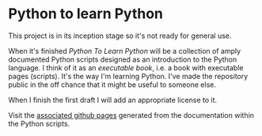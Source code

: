 # Python to learn Python

This project is in its inception stage so it's not ready for general
use.

When it's finished _Python To Learn Python_ will be a collection of
amply documented Python scripts designed as an introduction to the
Python language. I think of it as an _executable book_, i.e. a book
with executable pages (scripts). It's the way I'm learning
Python. I've made the repository public in the off chance that it
might be useful to someone else.

When I finish the first draft I will add an appropriate license to it.

Visit the [associated github pages][ghp] generated from the
documentation within the Python scripts.

[ghp]: https://ombuvirtual.github.io/python-to-learn-python/
